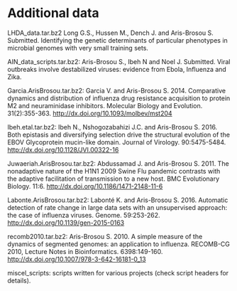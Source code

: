 Additional data
===============

LHDA_data.tar.bz2
Long G.S., Hussen M., Dench J. and Aris-Brosou S. Submitted. Identifying the genetic determinants of particular phenotypes in microbial genomes with very small training sets.

AIN_data_scripts.tar.bz2:
Aris-Brosou S., Ibeh N and Noel J. Submitted. Viral outbreaks involve destabilized viruses: evidence from Ebola, Influenza and Zika.

Garcia.ArisBrosou.tar.bz2: 
Garcia V. and Aris-Brosou S. 2014. Comparative dynamics and distribution of influenza drug resistance acquisition to protein M2 and neuraminidase inhibitors. Molecular Biology and Evolution. 31(2):355-363.
http://dx.doi.org/10.1093/molbev/mst204

Ibeh.etal.tar.bz2:
Ibeh N., Nshogozabahizi J.C. and Aris-Brosou S. 2016. Both epistasis and diversifying selection drive the structural evolution of the EBOV Glycoprotein mucin-like domain. Journal of Virology. 90:5475-5484.
http://dx.doi.org/10.1128/JVI.00322-16

Juwaeriah.ArisBrosou.tar.bz2:
Abdussamad J. and Aris-Brosou S. 2011. The nonadaptive nature of the H1N1 2009 Swine Flu pandemic contrasts with the adaptive facilitation of transmission to a new host. BMC Evolutionary Biology. 11:6.
http://dx.doi.org/10.1186/1471-2148-11-6

Labonte.ArisBrosou.tar.bz2:
Labonté K. and Aris-Brosou S. 2016. Automatic detection of rate change in large data sets with an unsupervised approach: the case of influenza viruses. Genome. 59:253-262.
http://dx.doi.org/10.1139/gen-2015-0163

recomb2010.tar.bz2:
Aris-Brosou S. 2010. A simple measure of the dynamics of segmented genomes: an application to influenza. RECOMB-CG 2010, Lecture Notes in Bioinformatics. 6398:149-160.
http://dx.doi.org/10.1007/978-3-642-16181-0_13

miscel_scripts: scripts written for various projects (check script headers for details).